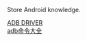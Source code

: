Store Android knowledge.

[ADB DRIVER](https://androidmtk.com/download-universal-adb-driver)  
[adb命令大全](https://github.com/lowkeyway/Embedded/blob/master/Software/OS/Android/adb.md)  
